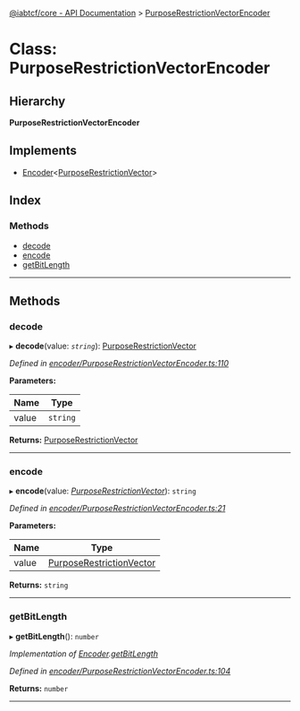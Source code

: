 [@iabtcf/core - API Documentation](../README.md) > [PurposeRestrictionVectorEncoder](../classes/purposerestrictionvectorencoder.md)

# Class: PurposeRestrictionVectorEncoder

## Hierarchy

**PurposeRestrictionVectorEncoder**

## Implements

* [Encoder](../interfaces/encoder.md)<[PurposeRestrictionVector](purposerestrictionvector.md)>

## Index

### Methods

* [decode](purposerestrictionvectorencoder.md#decode)
* [encode](purposerestrictionvectorencoder.md#encode)
* [getBitLength](purposerestrictionvectorencoder.md#getbitlength)

---

## Methods

<a id="decode"></a>

###  decode

▸ **decode**(value: *`string`*): [PurposeRestrictionVector](purposerestrictionvector.md)

*Defined in [encoder/PurposeRestrictionVectorEncoder.ts:110](https://github.com/chrispaterson/iabtcf-es/blob/5dac6b3/modules/core/src/encoder/PurposeRestrictionVectorEncoder.ts#L110)*

**Parameters:**

| Name | Type |
| ------ | ------ |
| value | `string` |

**Returns:** [PurposeRestrictionVector](purposerestrictionvector.md)

___
<a id="encode"></a>

###  encode

▸ **encode**(value: *[PurposeRestrictionVector](purposerestrictionvector.md)*): `string`

*Defined in [encoder/PurposeRestrictionVectorEncoder.ts:21](https://github.com/chrispaterson/iabtcf-es/blob/5dac6b3/modules/core/src/encoder/PurposeRestrictionVectorEncoder.ts#L21)*

**Parameters:**

| Name | Type |
| ------ | ------ |
| value | [PurposeRestrictionVector](purposerestrictionvector.md) |

**Returns:** `string`

___
<a id="getbitlength"></a>

###  getBitLength

▸ **getBitLength**(): `number`

*Implementation of [Encoder](../interfaces/encoder.md).[getBitLength](../interfaces/encoder.md#getbitlength)*

*Defined in [encoder/PurposeRestrictionVectorEncoder.ts:104](https://github.com/chrispaterson/iabtcf-es/blob/5dac6b3/modules/core/src/encoder/PurposeRestrictionVectorEncoder.ts#L104)*

**Returns:** `number`

___

